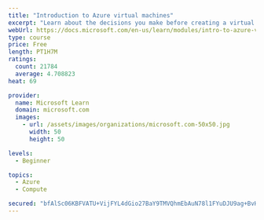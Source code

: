 ```yaml
---
title: "Introduction to Azure virtual machines"
excerpt: "Learn about the decisions you make before creating a virtual machine, the options to create and manage the VM, and the extensions and services you use to manage your VM."
webUrl: https://docs.microsoft.com/en-us/learn/modules/intro-to-azure-virtual-machines/
type: course
price: Free
length: PT1H7M
ratings:
  count: 21784
  average: 4.708823
heat: 69

provider:
  name: Microsoft Learn
  domain: microsoft.com
  images:
    - url: /assets/images/organizations/microsoft.com-50x50.jpg
      width: 50
      height: 50

levels:
  - Beginner

topics:
  - Azure
  - Compute

secured: "bfAlSc06KBFVATU+VijFYL4dGio27BaY9TMVQhmEbAuN78l1FYuDJU9ag+BvHElqBLAJ7AGmRfzBwe1XgChv9bI5fc0VkcnVn2zFnVasKhUgZ+fJMEf9evOagguEPnA+J9NpZEEZTFTyHu3ax4MECvv+8mYvKBQ3xHMRRRD2rDp2h6RP6kYr6VmLKJtiFEq97vDeKUL7dLh6GxhtnfOKG6/Eyh/zJ/CNMSCBivG/arzMRa1rBTkzpprVMfRzDECLkc79vV6W1Q+6vQp5qq5F1H69kAm5rDjBZ51v3b7l16ch/9AZ1tSxg0GMIxdqksbFm/Y/wOl95XMMPmESuqpp9AngrrAizYTmDgrMIp2OmmhfIgYtHFBbpkFk0pa4fAyoGPWHylXQ2hDW9m41obrjUvIshlXzEsBGUSeIJxrbf0iPrmiEJRjqyHyuyz4qURIw;Yp/wmiDBRjY39TLtgFiEaw=="
---
```


